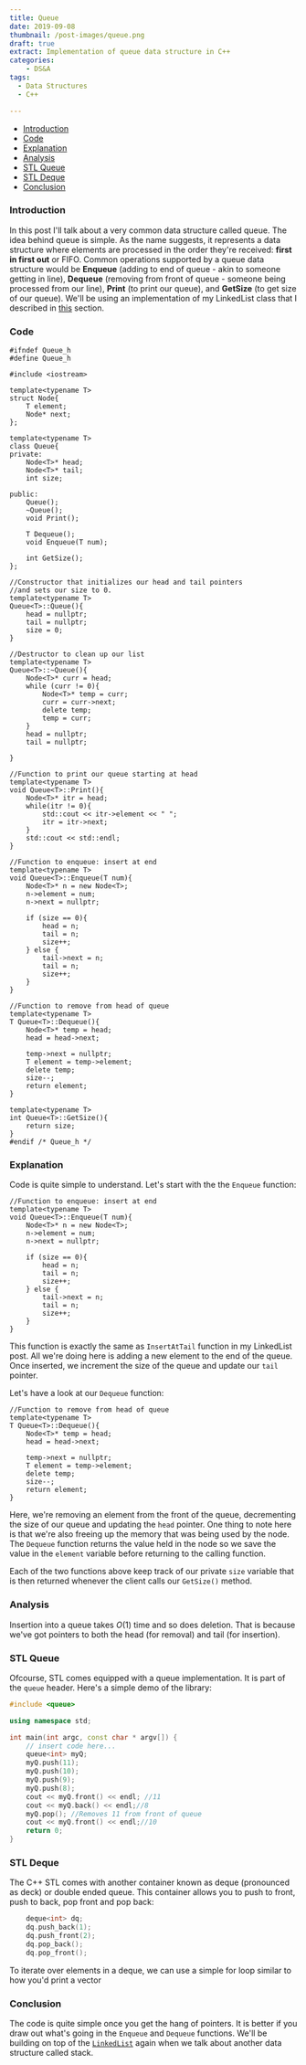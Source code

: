 ```yaml
---
title: Queue
date: 2019-09-08
thumbnail: /post-images/queue.png
draft: true
extract: Implementation of queue data structure in C++
categories: 
    - DS&A
tags:
  - Data Structures
  - C++

---
```


- [Introduction](#introduction)
- [Code](#code)
- [Explanation](#explanation)
- [Analysis](#analysis)
- [STL Queue](#stl-queue)
- [STL Deque](#stl-deque)
- [Conclusion](#conclusion)

### Introduction

In this post I'll talk about a very common data structure called queue. The idea behind queue is simple. As the name suggests, it represents a data structure where elements are processed in the order they're received: **first in first out** or FIFO. Common operations supported by a queue data structure would be **Enqueue** (adding to end of queue - akin to someone getting in line), **Dequeue** (removing from front of queue - someone being processed from our line), **Print** (to print our queue), and **GetSize** (to get size of our queue). We'll be using an implementation of my LinkedList class that I described in [this](/post/linked-lists#code) section.

### Code

```cpp{numberLines}
#ifndef Queue_h
#define Queue_h

#include <iostream>

template<typename T>
struct Node{
    T element;
    Node* next;
};

template<typename T>
class Queue{
private:
    Node<T>* head;
    Node<T>* tail;
    int size;
    
public:
    Queue();
    ~Queue();
    void Print();
    
    T Dequeue();
    void Enqueue(T num);
    
    int GetSize();
};

//Constructor that initializes our head and tail pointers
//and sets our size to 0.
template<typename T>
Queue<T>::Queue(){
    head = nullptr;
    tail = nullptr;
    size = 0;
}

//Destructor to clean up our list
template<typename T>
Queue<T>::~Queue(){
    Node<T>* curr = head;
    while (curr != 0){
        Node<T>* temp = curr;
        curr = curr->next;
        delete temp;
        temp = curr;
    }
    head = nullptr;
    tail = nullptr;
    
}

//Function to print our queue starting at head
template<typename T>
void Queue<T>::Print(){
    Node<T>* itr = head;
    while(itr != 0){
        std::cout << itr->element << " ";
        itr = itr->next;
    }
    std::cout << std::endl;
}

//Function to enqueue: insert at end
template<typename T>
void Queue<T>::Enqueue(T num){
    Node<T>* n = new Node<T>;
    n->element = num;
    n->next = nullptr;
    
    if (size == 0){
        head = n;
        tail = n;
        size++;
    } else {
        tail->next = n;
        tail = n;
        size++;
    }
}

//Function to remove from head of queue
template<typename T>
T Queue<T>::Dequeue(){
    Node<T>* temp = head;
    head = head->next;
    
    temp->next = nullptr;
    T element = temp->element;
    delete temp;
    size--;
    return element;
}

template<typename T>
int Queue<T>::GetSize(){
    return size;
}
#endif /* Queue_h */
```

### Explanation

Code is quite simple to understand. Let's start with the the `Enqueue` function:

```cpp{numberLines:65}
//Function to enqueue: insert at end
template<typename T>
void Queue<T>::Enqueue(T num){
    Node<T>* n = new Node<T>;
    n->element = num;
    n->next = nullptr;
    
    if (size == 0){
        head = n;
        tail = n;
        size++;
    } else {
        tail->next = n;
        tail = n;
        size++;
    }
}
```

This function is exactly the same as `InsertAtTail` function in my LinkedList post. All we're doing here is adding a new element to the end of the queue. Once inserted, we increment the size of the queue and update our `tail` pointer.


Let's have a look at our `Dequeue` function:
```cpp{numberLines:83}
//Function to remove from head of queue
template<typename T>
T Queue<T>::Dequeue(){
    Node<T>* temp = head;
    head = head->next;
    
    temp->next = nullptr;
    T element = temp->element;
    delete temp;
    size--;
    return element;
}
```

Here, we're removing an element from the front of the queue, decrementing the size of our queue and updating the `head` pointer. One thing to note here is that we're also freeing up the memory that was being used by the node. The `Dequeue` function returns the value held in the node so we save the value in the `element` variable before returning to the calling function. 

Each of the two functions above keep track of our private `size` variable that is then returned whenever the client calls our `GetSize()` method.

### Analysis

Insertion into a queue takes $O(1)$ time and so does deletion. That is because we've got pointers to both the head (for removal) and tail (for insertion). 


### STL Queue
Ofcourse, STL comes equipped with a queue implementation. It is part of the `queue` header. Here's a simple demo of the library:

```cpp
#include <queue>

using namespace std;

int main(int argc, const char * argv[]) {
    // insert code here...
    queue<int> myQ;
    myQ.push(11);
    myQ.push(10);
    myQ.push(9);
    myQ.push(8);
    cout << myQ.front() << endl; //11
    cout << myQ.back() << endl;//8
    myQ.pop(); //Removes 11 from front of queue
    cout << myQ.front() << endl;//10
    return 0;
}
```

### STL Deque

The C++ STL comes with another container known as deque (pronounced as deck) or double ended queue. This container allows you to push to front, push to back, pop front and pop back:

```cpp
    deque<int> dq;
    dq.push_back(1);
    dq.push_front(2);
    dq.pop_back();
    dq.pop_front();
```

To iterate over elements in a deque, we can use a simple for loop similar to how you'd print a vector


### Conclusion

The code is quite simple once you get the hang of pointers. It is better if you draw out what's going in the `Enqueue` and `Dequeue` functions. We'll be building on top of the [`LinkedList`](/post/linked-lists#code) again when we talk about another data structure called stack.